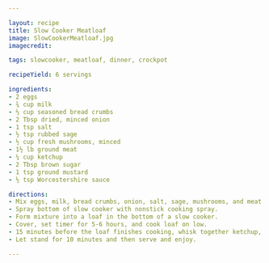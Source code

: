 ```yaml
---

layout: recipe
title: Slow Cooker Meatloaf
image: SlowCookerMeatloaf.jpg
imagecredit:

tags: slowcooker, meatloaf, dinner, crockpot

recipeYield: 6 servings

ingredients: 
- 2 eggs
- ¾ cup milk
- ⅔ cup seasoned bread crumbs
- 2 Tbsp dried, minced onion
- 1 tsp salt
- ½ tsp rubbed sage
- ½ cup fresh mushrooms, minced
- 1½ lb ground meat
- ¼ cup ketchup
- 2 Tbsp brown sugar
- 1 tsp ground mustard
- ½ tsp Worcestershire sauce

directions:
- Mix eggs, milk, bread crumbs, onion, salt, sage, mushrooms, and meat in a large bowl.
- Spray bottom of slow cooker with nonstick cooking spray.
- Form mixture into a loaf in the bottom of a slow cooker.
- Cover, set timer for 5-6 hours, and cook loaf on low.
- 15 minutes before the loaf finishes cooking, whisk together ketchup, brown sugar, mustard, and worcestershire sauce and spread over the top of the meatloaf. 
- Let stand for 10 minutes and then serve and enjoy. 

---
```

